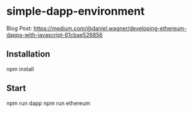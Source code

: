 # simple-dapp-environment

Blog Post: https://medium.com/@daniel.wagner/developing-ethereum-dapps-with-javascript-61cbae526856

## Installation

npm install

## Start

npm run dapp
npm run ethereum
